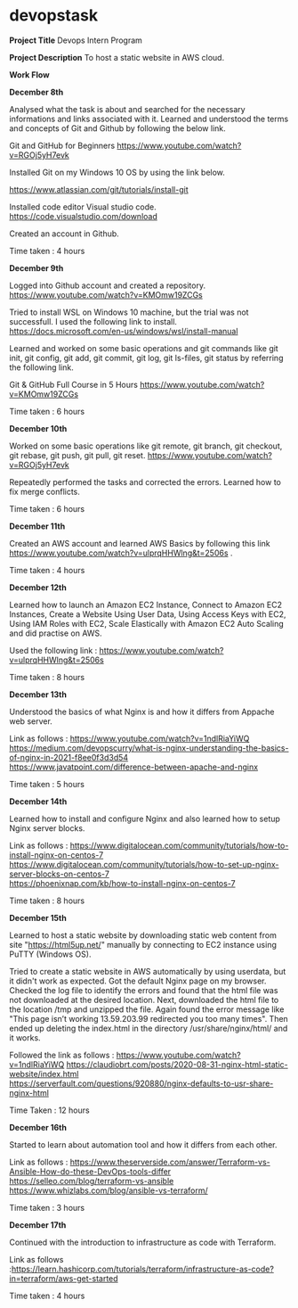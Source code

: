 # devopstask

**Project Title**
Devops Intern Program

**Project Description**
To host a static website in AWS cloud.

**Work Flow**

**December 8th**

Analysed what the task is about and searched for the necessary informations and links associated with it.
Learned and understood the terms and concepts of Git and Github by following the below link.

Git and GitHub for Beginners
https://www.youtube.com/watch?v=RGOj5yH7evk

Installed Git on my Windows 10 OS by using the link below.

https://www.atlassian.com/git/tutorials/install-git

 Installed code editor Visual studio code.
 https://code.visualstudio.com/download
 
Created an account in Github.

Time taken : 4 hours

**December 9th**

 Logged into Github account and created a repository. 
 https://www.youtube.com/watch?v=KMOmw19ZCGs

Tried to install WSL on Windows 10 machine, but the trial was not successfull.
I used the following link to install.
https://docs.microsoft.com/en-us/windows/wsl/install-manual

Learned and worked on some basic operations and git commands like git init, git config, git add, git commit, git log, git ls-files, git status by referring the following link.

Git & GitHub Full Course in 5 Hours
https://www.youtube.com/watch?v=KMOmw19ZCGs

Time taken : 6 hours

**December 10th**

Worked on some basic operations like git remote, git branch, git checkout, git rebase, git push, git pull, git reset.
https://www.youtube.com/watch?v=RGOj5yH7evk

Repeatedly performed the tasks and corrected the errors.
Learned how to fix merge conflicts.

Time taken : 6 hours

**December 11th**

Created an AWS account and learned AWS Basics by following this link https://www.youtube.com/watch?v=ulprqHHWlng&t=2506s .

Time taken : 4 hours

**December 12th**

Learned how to launch an Amazon EC2 Instance, Connect to Amazon EC2 Instances, Create a Website Using User Data, Using Access Keys with EC2, Using IAM Roles with EC2, Scale Elastically with Amazon EC2 Auto Scaling and did practise on AWS.

Used the following link : https://www.youtube.com/watch?v=ulprqHHWlng&t=2506s

Time taken : 8 hours

**December 13th**

Understood the basics of what Nginx is and how it differs from Appache web server.

Link as follows : https://www.youtube.com/watch?v=1ndlRiaYiWQ
                  https://medium.com/devopscurry/what-is-nginx-understanding-the-basics-of-nginx-in-2021-f8ee0f3d3d54                  
                  https://www.javatpoint.com/difference-between-apache-and-nginx
                  
Time taken : 5 hours

**December 14th**

Learned how to install and configure Nginx and also learned how to setup Nginx server blocks.

Link as follows : https://www.digitalocean.com/community/tutorials/how-to-install-nginx-on-centos-7
                  https://www.digitalocean.com/community/tutorials/how-to-set-up-nginx-server-blocks-on-centos-7                  
                  https://phoenixnap.com/kb/how-to-install-nginx-on-centos-7

Time taken : 8 hours

**December 15th**

Learned to host a static website by downloading static web content from site "https://html5up.net/" manually by connecting to EC2 instance using PuTTY (Windows OS).

Tried to create a static website in AWS automatically by using userdata, but it didn't work as expected. Got the default Nginx page on my browser.
Checked the log file to identify the errors and found that the html file was not downloaded at the desired location. Next, downloaded the html file to the location /tmp and unzipped the file. Again found the error message like "This page isn’t working 13.59.203.99 redirected you too many times". Then ended up deleting the index.html in the directory /usr/share/nginx/html/ and it works.


Followed the link as follows : https://www.youtube.com/watch?v=1ndlRiaYiWQ
                               https://claudiobrt.com/posts/2020-08-31-nginx-html-static-website/index.html                               
                               https://serverfault.com/questions/920880/nginx-defaults-to-usr-share-nginx-html
                               
Time Taken : 12 hours

**December 16th**

Started to learn about automation tool and how it differs from each other.

Link as follows : https://www.theserverside.com/answer/Terraform-vs-Ansible-How-do-these-DevOps-tools-differ
                  https://selleo.com/blog/terraform-vs-ansible
                  https://www.whizlabs.com/blog/ansible-vs-terraform/

Time taken : 3 hours

**December 17th**

Continued with the introduction to infrastructure as code with Terraform.

Link as follows :https://learn.hashicorp.com/tutorials/terraform/infrastructure-as-code?in=terraform/aws-get-started

Time taken : 4 hours





































